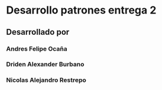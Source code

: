 # Desarrollo patrones entrega 2 
## Desarrollado por 
### Andres Felipe Ocaña
### Driden Alexander Burbano
### Nicolas Alejandro Restrepo 